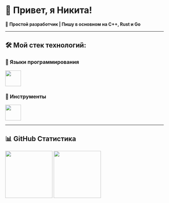 # 👋 Привет, я Никита!  

🚀 **Простой разработчик | Пишу в основном на C++, Rust и Go**  

---

## 🛠️ Мой стек технологий:


### 🔹 Языки программирования  
<p align="left">
  <img src="https://skillicons.dev/icons?i=cpp,c,go,fortran,,rust" height="50">
</p>

### 🔹 Инструменты
<p align="left">
  <img src="https://skillicons.dev/icons?i=git,docker,linux,arch,mongodb,bash,mysql,neovim,notion,vscode,visualstudio," height="50">
</p>

---

## 📊 GitHub Статистика
<p align="left">
  <img src="https://github-readme-stats.vercel.app/api?username=nikita&show_icons=true&theme=radical" height="150">
  <img src="https://github-readme-stats.vercel.app/api/top-langs/?username=nikita&layout=compact&theme=radical" height="150">
</p>
